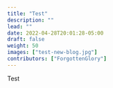 ```yaml
---
title: "Test"
description: ""
lead: ""
date: 2022-04-28T20:01:28-05:00
draft: false
weight: 50
images: ["test-new-blog.jpg"]
contributors: ["ForgottenGlory"]
---
```


Test